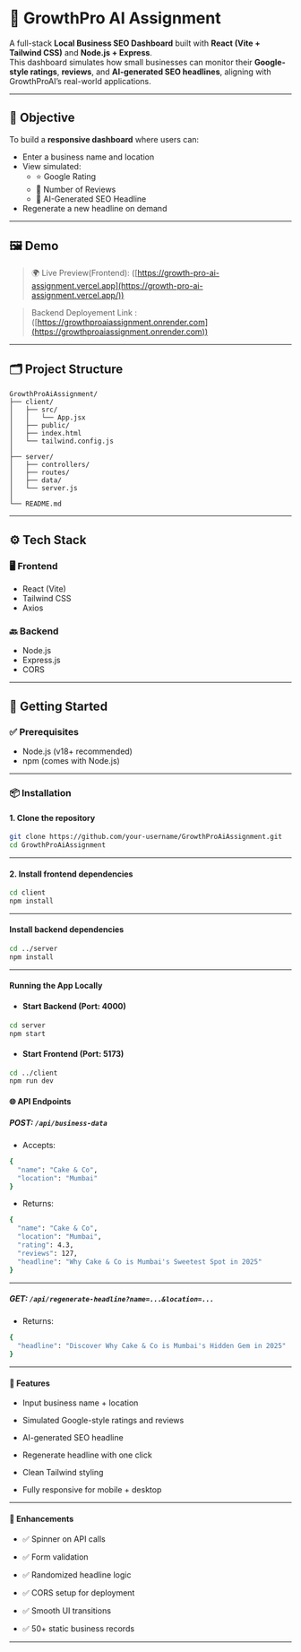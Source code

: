 # 🚀 GrowthPro AI Assignment

A full-stack **Local Business SEO Dashboard** built with **React (Vite + Tailwind CSS)** and **Node.js + Express**.  
This dashboard simulates how small businesses can monitor their **Google-style ratings**, **reviews**, and **AI-generated SEO headlines**, aligning with GrowthProAI’s real-world applications.

---

## 📌 Objective

To build a **responsive dashboard** where users can:

- Enter a business name and location
- View simulated:
  - ⭐ Google Rating
  - 📝 Number of Reviews
  - 🧠 AI-Generated SEO Headline
- Regenerate a new headline on demand

---

## 🖼️ Demo

> 🌍 Live Preview(Frontend): ([https://growth-pro-ai-assignment.vercel.app](https://growth-pro-ai-assignment.vercel.app/))

>  Backend Deployement Link : ([https://growthproaiassignment.onrender.com](https://growthproaiassignment.onrender.com))

---

## 🗂️ Project Structure

```
GrowthProAiAssignment/
├── client/
│   ├── src/
│   │   └── App.jsx
│   ├── public/
│   ├── index.html
│   └── tailwind.config.js
│
├── server/                 
│   ├── controllers/
│   ├── routes/
│   ├── data/
│   └── server.js
│
└── README.md
```

---

## ⚙️ Tech Stack

### 🖥️ Frontend

- React (Vite)
- Tailwind CSS
- Axios

### 🔙 Backend

- Node.js
- Express.js
- CORS

---

## 🚀 Getting Started

### ✅ Prerequisites

- Node.js (v18+ recommended)
- npm (comes with Node.js)

---

### 📦 Installation

#### 1. Clone the repository

```bash
git clone https://github.com/your-username/GrowthProAiAssignment.git
cd GrowthProAiAssignment
```
---

#### 2. Install frontend dependencies
```bash
cd client
npm install
```
---

#### Install backend dependencies
```bash
cd ../server
npm install
```
---

#### Running the App Locally

-  #### Start Backend (Port: 4000)
```bash
cd server
npm start
```

- #### Start Frontend (Port: 5173)
```bash
cd ../client
npm run dev
```

#### 🌐 API Endpoints

##### POST:  `/api/business-data`

- Accepts:
```bash
{
  "name": "Cake & Co",
  "location": "Mumbai"
}
```
- Returns:
```bash
{
  "name": "Cake & Co",
  "location": "Mumbai",
  "rating": 4.3,
  "reviews": 127,
  "headline": "Why Cake & Co is Mumbai's Sweetest Spot in 2025"
}

```

---

##### GET:  `/api/regenerate-headline?name=...&location=...`

- Returns:
```bash
{
  "headline": "Discover Why Cake & Co is Mumbai's Hidden Gem in 2025"
}


```

---

#### 📱 Features

- Input business name + location

- Simulated Google-style ratings and reviews

- AI-generated SEO headline

-  Regenerate headline with one click

-  Clean Tailwind styling

- Fully responsive for mobile + desktop

---

#### 🧠 Enhancements

- ✅ Spinner on API calls

- ✅ Form validation

- ✅ Randomized headline logic

- ✅ CORS setup for deployment

- ✅ Smooth UI transitions

- ✅ 50+ static business records

---
